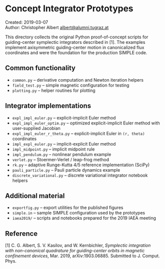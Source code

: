 Concept Integrator Prototypes
=============================

Created: 2019-03-07  
Author: Christopher Albert <albert@alumni.tugraz.at>

This directory collects the original Python proof-of-concept scripts for
guiding-center symplectic integrators described in [1].  The examples implement
axisymmetric guiding-center motion in canonicalized flux coordinates and were
the foundation for the production SIMPLE code.

Common functionality
--------------------

* ``common.py`` – derivative computation and Newton iteration helpers
* ``field_test.py`` – simple magnetic configuration for testing
* ``plotting.py`` – helper routines for plotting

Integrator implementations
--------------------------

* ``expl_impl_euler.py`` – explicit-implicit Euler method
* ``expl_impl_euler_optim.py`` – optimized explicit-implicit Euler method with
  user-supplied Jacobian
* ``expl_impl_euler_r_theta.py`` – explicit-implicit Euler in ``(r, theta)`` coordinates
* ``impl_expl_euler.py`` – implicit-explicit Euler method
* ``impl_midpoint.py`` – implicit midpoint rule
* ``impl_pendulum.py`` – nonlinear pendulum example
* ``verlet.py`` – Stoermer-Verlet / leap-frog method
* ``rk.py`` – adaptive Runge-Kutta 4/5 reference implementation (SciPy)
* ``pauli_particle.py`` – Pauli particle dynamics example
* ``discrete_variational.py`` – discrete variational integrator notebook helpers

Additional material
-------------------

* ``exportfig.py`` – export utilities for the published figures
* ``simple.in`` – sample SIMPLE configuration used by the prototypes
* ``iaea2019/`` – scripts and notebooks prepared for the 2019 IAEA meeting

Reference
---------

[1] C. G. Albert, S. V. Kasilov, and W. Kernbichler, *Symplectic integration with
non-canonical quadrature for guiding-center orbits in magnetic confinement
devices*, Mar. 2019, arXiv:1903.06885. Submitted to J. Comput. Phys.
